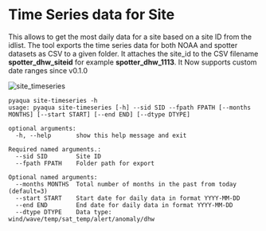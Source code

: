 # Time Series data for Site

This allows to get the most daily data for a site based on a site ID from the idlist. The tool exports the time series data for both NOAA and spotter datasets as CSV to a given folder. It attaches the site_id to the CSV filename **spotter_dhw_siteid** for example **spotter_dhw_1113**. It Now supports custom date ranges since v0.1.0

![site_timeseries](https://user-images.githubusercontent.com/6677629/192980552-56bc916a-6643-4d74-8523-232baaf28bbd.gif)

```
pyaqua site-timeseries -h
usage: pyaqua site-timeseries [-h] --sid SID --fpath FPATH [--months MONTHS] [--start START] [--end END] [--dtype DTYPE]

optional arguments:
  -h, --help       show this help message and exit

Required named arguments.:
  --sid SID        Site ID
  --fpath FPATH    Folder path for export

Optional named arguments:
  --months MONTHS  Total number of months in the past from today (default=3)
  --start START    Start date for daily data in format YYYY-MM-DD
  --end END        End date for daily data in format YYYY-MM-DD
  --dtype DTYPE    Data type: wind/wave/temp/sat_temp/alert/anomaly/dhw
```
